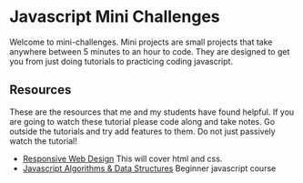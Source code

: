 # Javascript Mini Challenges

Welcome to mini-challenges.  Mini projects are small projects that take anywhere between 5 minutes to an hour to code.  They are designed to get you from just doing tutorials to practicing coding javascript.

## Resources

These are the resources that me and my students have found helpful.  If you are going to watch these tutorial please code along and take notes.  Go outside the tutorials and try add features to them.  Do not just passively watch the tutorial!

- [Responsive Web Design](https://www.freecodecamp.org/learn/2022/responsive-web-design/) This will cover html and css.
- [Javascript Algorithms & Data Structures](https://www.freecodecamp.org/learn/javascript-algorithms-and-data-structures/) Beginner javascript course